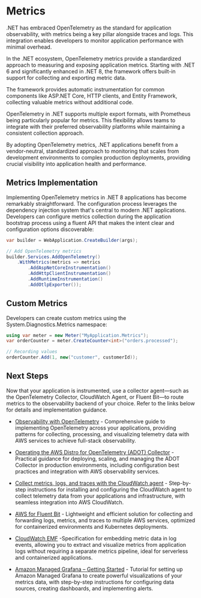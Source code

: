 # Metrics

.NET has embraced OpenTelemetry as the standard for application observability, with metrics being a key pillar alongside traces and logs. This integration enables developers to monitor application performance with minimal overhead.

In the .NET ecosystem, OpenTelemetry metrics provide a standardized approach to measuring and exposing application metrics. Starting with .NET 6 and significantly enhanced in .NET 8, the framework offers built-in support for collecting and exporting metric data.

The framework provides automatic instrumentation for common components like ASP.NET Core, HTTP clients, and Entity Framework, collecting valuable metrics without additional code.

OpenTelemetry in .NET supports multiple export formats, with Prometheus being particularly popular for metrics. This flexibility allows teams to integrate with their preferred observability platforms while maintaining a consistent collection approach.

By adopting OpenTelemetry metrics, .NET applications benefit from a vendor-neutral, standardized approach to monitoring that scales from development environments to complex production deployments, providing crucial visibility into application health and performance.

## Metrics Implementation

Implementing OpenTelemetry metrics in .NET 8 applications has become remarkably straightforward. The configuration process leverages the dependency injection system that's central to modern .NET applications. Developers can configure metrics collection during the application bootstrap process using a fluent API that makes the intent clear and configuration options discoverable:

```c#
var builder = WebApplication.CreateBuilder(args);

// Add OpenTelemetry metrics
builder.Services.AddOpenTelemetry()
    .WithMetrics(metrics => metrics
        .AddAspNetCoreInstrumentation()
        .AddHttpClientInstrumentation()
        .AddRuntimeInstrumentation()
        .AddOtlpExporter());
```

## Custom Metrics

Developers can create custom metrics using the System.Diagnostics.Metrics namespace:

```c#
using var meter = new Meter("MyApplication.Metrics");
var orderCounter = meter.CreateCounter<int>("orders.processed");

// Recording values
orderCounter.Add(1, new("customer", customerId));
```

## Next Steps

Now that your application is instrumented, use a collector agent—such as the OpenTelemetry Collector, CloudWatch Agent, or Fluent Bit—to route metrics to the observability backend of your choice. Refer to the links below for details and implementation guidance.

- [Observability with OpenTelemetry](https://aws-observability.github.io/observability-best-practices/patterns/otel) - Comprehensive guide to implementing OpenTelemetry across your applications, providing patterns for collecting, processing, and visualizing telemetry data with AWS services to achieve full-stack observability.

- [Operating the AWS Distro for OpenTelemetry (ADOT) Collector](https://aws-observability.github.io/observability-best-practices/guides/operational/adot-at-scale/operating-adot-collector) - Practical guidance for deploying, scaling, and managing the ADOT Collector in production environments, including configuration best practices and integration with AWS observability services.

- [Collect metrics, logs, and traces with the CloudWatch agent](https://docs.aws.amazon.com/AmazonCloudWatch/latest/monitoring/Install-CloudWatch-Agent.html) - Step-by-step instructions for installing and configuring the CloudWatch agent to collect telemetry data from your applications and infrastructure, with seamless integration into AWS CloudWatch.

- [AWS for Fluent Bit](https://github.com/aws/aws-for-fluent-bit?tab=readme-ov-file) - Lightweight and efficient solution for collecting and forwarding logs, metrics, and traces to multiple AWS services, optimized for containerized environments and Kubernetes deployments.

- [CloudWatch EMF](https://docs.aws.amazon.com/AmazonCloudWatch/latest/monitoring/CloudWatch_Embedded_Metric_Format.html) -Specification for embedding metric data in log events, allowing you to extract and visualize metrics from application logs without requiring a separate metrics pipeline, ideal for serverless and containerized applications.

- [Amazon Managed Grafana – Getting Started](https://aws.amazon.com/blogs/mt/amazon-managed-grafana-getting-started/) - Tutorial for setting up Amazon Managed Grafana to create powerful visualizations of your metrics data, with step-by-step instructions for configuring data sources, creating dashboards, and implementing alerts.
